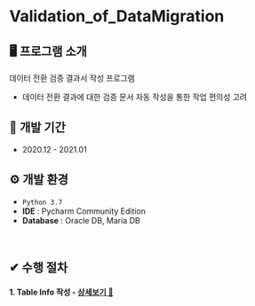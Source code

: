 # Validation_of_DataMigration 


## 🖥️ 프로그램 소개
데이터 전환 검증 결과서 작성 프로그램
 - 데이터 전환 결과에 대한 검증 문서 자동 작성을 통한 작업 편의성 고려

## 📅 개발 기간
* 2020.12 - 2021.01

## ⚙️ 개발 환경
- `Python 3.7`
- **IDE** : Pycharm Community Edition
- **Database** : Oracle DB, Maria DB
<br>

## ✔ 수행 절차
#### 1. Table Info 작성 - <a href="">상세보기 🔎</a>
